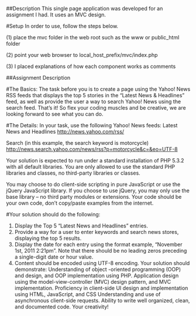 ##Description
This single page application was developed for an assignment I had. It uses an MVC design.

#Setup
In order to use, follow the steps below.

(1) place the mvc folder in the web root such as the www or public_html folder

(2) point your web browser to local_host_prefix/mvc/index.php

(3) I placed explanations of how each component works
as comments

##Assignment Description

#The Basics:
The task before you is to create a page using the Yahoo! News RSS feeds that displays the top 5 stories in the “Latest News & Headlines” feed, as well as provide the user a way to search Yahoo! News using the search feed.  That’s it!  So flex your coding muscles and be creative, we are looking forward to see what you can do.

#The Details:
In your task, use the following Yahoo! News feeds:
Latest News and Headlines
http://news.yahoo.com/rss/

Search (in this example, the search keyword is motorcycle)
	http://news.search.yahoo.com/news/rss?p=motorcycle&c=&eo=UTF-8

Your solution is expected to run under a standard installation of PHP 5.3.2 with all default libraries.  You are only allowed to use the standard PHP libraries and classes, no third-party libraries or classes.

You may choose to do client-side scripting in pure JavaScript or use the jQuery JavaScript library.  If you choose to use jQuery, you may only use the base library – no third party modules or extensions.
Your code should be your own code, don’t copy/paste examples from the internet.

#Your solution should do the following:
1. Display the Top 5 “Latest News and Headlines” entries.
2. Provide a way for a user to enter keywords and search news stores, displaying the top 5 results.
3. Display the date for each entry using the format example, “November 1st, 2011 2:21pm”.  Note that there should be no leading zeros preceding a single-digit date or hour value.
4. Content should be encoded using UTF-8 encoding.
Your solution should demonstrate:
Understanding of object -oriented programming (OOP) and design, and OOP implementation using PHP.
Application design using the model-view-controller (MVC) design pattern, and MVC implementation.
Proficiency in client-side UI design and implementation using HTML, JavaScript, and CSS
Understanding and use of asynchronous client-side requests.
Ability to write well organized, clean, and documented code.
Your creativity!


